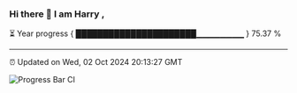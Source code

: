 ### Hi there 👋 I am Harry , 

⏳ Year progress { ██████████████████████▁▁▁▁▁▁▁▁ } 75.37 %

---

⏰ Updated on Wed, 02 Oct 2024 20:13:27 GMT

![Progress Bar CI](https://github.com/duykhang68/duykhang68/workflows/Progress%20Bar%20CI/badge.svg)
